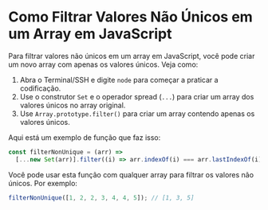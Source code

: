 # Como Filtrar Valores Não Únicos em um Array em JavaScript

Para filtrar valores não únicos em um array em JavaScript, você pode criar um novo array com apenas os valores únicos. Veja como:

1.  Abra o Terminal/SSH e digite `node` para começar a praticar a codificação.
2.  Use o construtor `Set` e o operador spread (`...`) para criar um array dos valores únicos no array original.
3.  Use `Array.prototype.filter()` para criar um array contendo apenas os valores únicos.

Aqui está um exemplo de função que faz isso:

```js
const filterNonUnique = (arr) =>
  [...new Set(arr)].filter((i) => arr.indexOf(i) === arr.lastIndexOf(i));
```

Você pode usar esta função com qualquer array para filtrar os valores não únicos. Por exemplo:

```js
filterNonUnique([1, 2, 2, 3, 4, 4, 5]); // [1, 3, 5]
```
